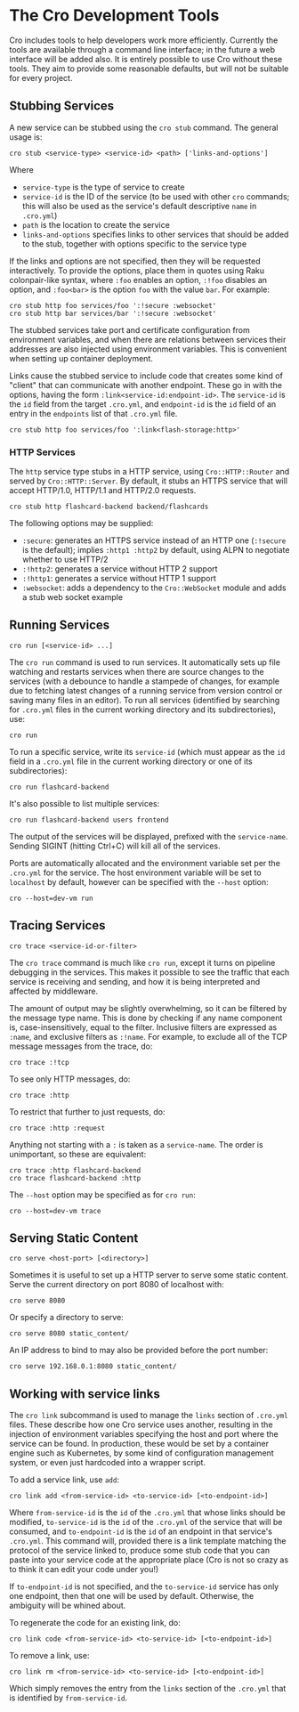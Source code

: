 # The Cro Development Tools

Cro includes tools to help developers work more efficiently. Currently the tools
are available through a command line interface; in the future a web interface
will be added also. It is entirely possible to use Cro without these tools. They
aim to provide some reasonable defaults, but will not be suitable for every
project.

## Stubbing Services

A new service can be stubbed using the `cro stub` command. The general usage
is:

    cro stub <service-type> <service-id> <path> ['links-and-options']

Where

* `service-type` is the type of service to create
* `service-id` is the ID of the service (to be used with other `cro`
  commands; this will also be used as the service's default descriptive
  `name` in `.cro.yml`)
* `path` is the location to create the service
* `links-and-options` specifies links to other services that should be added
  to the stub, together with options specific to the service type

If the links and options are not specified, then they will be requested
interactively. To provide the options, place them in quotes using Raku
colonpair-like syntax, where `:foo` enables an option, `:!foo` disables an
option, and `:foo<bar>` is the option `foo` with the value `bar`. For example:

    cro stub http foo services/foo ':!secure :websocket'
    cro stub http bar services/bar ':!secure :websocket'

The stubbed services take port and certificate configuration from environment
variables, and when there are relations between services their addresses are
also injected using environment variables. This is convenient when setting up
container deployment.

Links cause the stubbed service to include code that creates some kind of
"client" that can communicate with another endpoint. These go in with the
options, having the form `:link<service-id:endpoint-id>`. The `service-id` is
the `id` field from the target `.cro.yml`, and `endpoint-id` is the `id` field
of an entry in the `endpoints` list of that `.cro.yml` file.

    cro stub http foo services/foo ':link<flash-storage:http>'

### HTTP Services

The `http` service type stubs in a HTTP service, using `Cro::HTTP::Router` and
served by `Cro::HTTP::Server`. By default, it stubs an HTTPS service that will
accept HTTP/1.0, HTTP/1.1 and HTTP/2.0 requests.

    cro stub http flashcard-backend backend/flashcards

The following options may be supplied:

* `:secure`: generates an HTTPS service instead of an HTTP one (`:!secure` is
  the default); implies `:http1 :http2` by default, using ALPN to negotiate
  whether to use HTTP/2
* `:!http2`: generates a service without HTTP 2 support
* `:!http1`: generates a service without HTTP 1 support
* `:websocket`: adds a dependency to the `Cro::WebSocket` module and adds
  a stub web socket example

## Running Services

    cro run [<service-id> ...]

The `cro run` command is used to run services. It automatically sets up file
watching and restarts services when there are source changes to the services
(with a debounce to handle a stampede of changes, for example due to fetching
latest changes of a running service from version control or saving many files
in an editor). To run all services (identified by searching for `.cro.yml`
files in the current working directory and its subdirectories), use:

    cro run

To run a specific service, write its `service-id` (which must appear as the `id`
field in a `.cro.yml` file in the current working directory or one of its
subdirectories):

    cro run flashcard-backend 

It's also possible to list multiple services:

    cro run flashcard-backend users frontend

The output of the services will be displayed, prefixed with the `service-name`.
Sending SIGINT (hitting Ctrl+C) will kill all of the services.

Ports are automatically allocated and the environment variable set per the
`.cro.yml` for the service. The host environment variable will be set to
`localhost` by default, however can be specified with the `--host` option:

    cro --host=dev-vm run

## Tracing Services

    cro trace <service-id-or-filter>

The `cro trace` command is much like `cro run`, except it turns on pipeline
debugging in the services. This makes it possible to see the traffic that each
service is receiving and sending, and how it is being interpreted and affected
by middleware.

The amount of output may be slightly overwhelming, so it can be filtered by
the message type name. This is done by checking if any name component is,
case-insensitively, equal to the filter. Inclusive filters are expressed as
`:name`, and exclusive filters as `:!name`. For example, to exclude all of
the TCP message messages from the trace, do:

    cro trace :!tcp

To see only HTTP messages, do:

    cro trace :http

To restrict that further to just requests, do:

    cro trace :http :request

Anything not starting with a `:` is taken as a `service-name`. The order is
unimportant, so these are equivalent:

    cro trace :http flashcard-backend
    cro trace flashcard-backend :http

The `--host` option may be specified as for `cro run`:

    cro --host=dev-vm trace

## Serving Static Content

    cro serve <host-port> [<directory>]

Sometimes it is useful to set up a HTTP server to serve some static content.
Serve the current directory on port 8080 of localhost with:

    cro serve 8080

Or specify a directory to serve:

    cro serve 8080 static_content/

An IP address to bind to may also be provided before the port number:

    cro serve 192.168.0.1:8080 static_content/

## Working with service links

The `cro link` subcommand is used to manage the `links` section of `.cro.yml`
files. These describe how one Cro service uses another, resulting in the
injection of environment variables specifying the host and port where the
service can be found. In production, these would be set by a container engine
such as Kubernetes, by some kind of configuration management system, or even
just hardcoded into a wrapper script.

To add a service link, use `add`:

    cro link add <from-service-id> <to-service-id> [<to-endpoint-id>]

Where `from-service-id` is the `id` of the `.cro.yml` that whose links should
be modified, `to-service-id` is the `id` of the `.cro.yml` of the service that
will be consumed, and `to-endpoint-id` is the `id` of an endpoint in that
service's `.cro.yml`. This command will, provided there is a link template
matching the protocol of the service linked to, produce some stub code that
you can paste into your service code at the appropriate place (Cro is not so
crazy as to think it can edit your code under you!)

If `to-endpoint-id` is not specified, and the `to-service-id` service has only
one endpoint, then that one will be used by default. Otherwise, the ambiguity
will be whined about.

To regenerate the code for an existing link, do:

    cro link code <from-service-id> <to-service-id> [<to-endpoint-id>]

To remove a link, use:

    cro link rm <from-service-id> <to-service-id> [<to-endpoint-id>]

Which simply removes the entry from the `links` section of the `.cro.yml` that
is identified by `from-service-id`.
